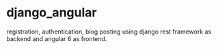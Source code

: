 # django_angular

registration, authentication, blog posting using django rest framework as backend and angular 6 as frontend.
